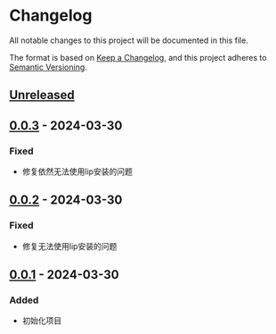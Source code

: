 # Changelog

All notable changes to this project will be documented in this file.

The format is based on [Keep a Changelog](https://keepachangelog.com/en/1.0.0/),
and this project adheres to [Semantic Versioning](https://semver.org/spec/v2.0.0.html).

## [Unreleased]

## [0.0.3] - 2024-03-30

### Fixed

- 修复依然无法使用lip安装的问题

## [0.0.2] - 2024-03-30

### Fixed

- 修复无法使用lip安装的问题

## [0.0.1] - 2024-03-30

### Added

- 初始化项目

[Unreleased]: https://github.com/Dofes/ContentLogBlocker/compare/v0.0.3...HEAD
[0.0.3]: https://github.com/Dofes/ContentLogBlocker/compare/v0.0.2...v0.0.3
[0.0.2]: https://github.com/Dofes/ContentLogBlocker/compare/v0.0.1...v0.0.2
[0.0.1]: https://github.com/Dofes/ContentLogBlocker/releases/tag/v0.0.1